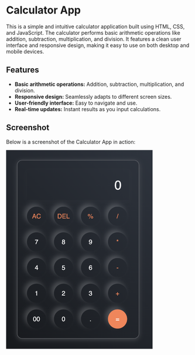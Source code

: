 # Calculator App

This is a simple and intuitive calculator application built using HTML, CSS, and JavaScript. The calculator performs basic arithmetic operations like addition, subtraction, multiplication, and division. It features a clean user interface and responsive design, making it easy to use on both desktop and mobile devices.

## Features

- **Basic arithmetic operations:** Addition, subtraction, multiplication, and division.
- **Responsive design:** Seamlessly adapts to different screen sizes.
- **User-friendly interface:** Easy to navigate and use.
- **Real-time updates:** Instant results as you input calculations.

## Screenshot

Below is a screenshot of the Calculator App in action:

<img src="Calculator-App.png" alt="Calculator Screenshot" width="400px">
